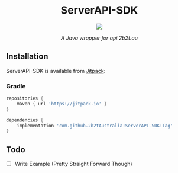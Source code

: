<div align="center">

ServerAPI-SDK
===

[![](https://jitpack.io/v/2b2tAustralia/ServerAPI-SDK.svg)](https://jitpack.io/#2b2tAustralia/ServerAPI-SDK)

*A Java wrapper for api.2b2t.au*

</div>

## Installation

ServerAPI-SDK is available from [Jitpack](https://jitpack.io/#2b2tAustralia/ServerAPI-SDK):

### Gradle

```groovy
repositories {
    maven { url 'https://jitpack.io' }
}

dependencies {
    implementation 'com.github.2b2tAustralia:ServerAPI-SDK:Tag'
}
```

## Todo
- [ ] Write Example (Pretty Straight Forward Though)

